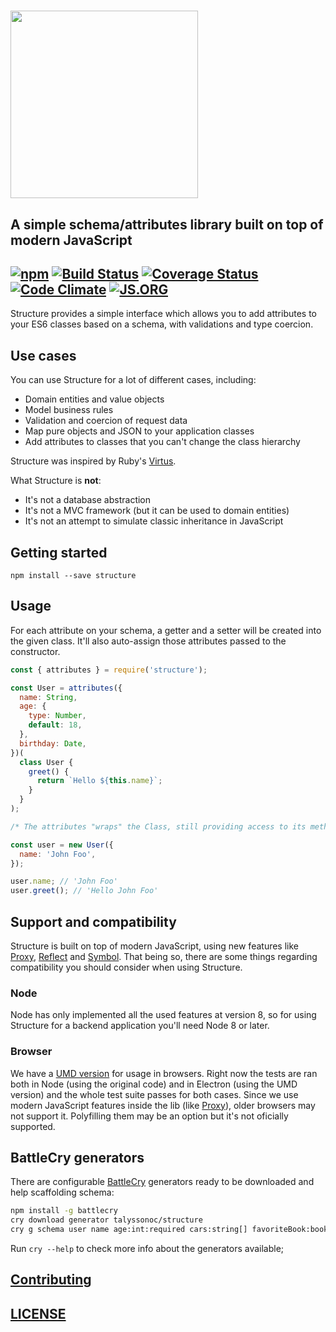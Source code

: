 # <a href="https://structure.js.org/"><img src="https://raw.githubusercontent.com/talyssonoc/structure/master/structure.jpg" width="300"></a>

## A simple schema/attributes library built on top of modern JavaScript

## [![npm](https://img.shields.io/npm/v/structure.svg?style=flat)](https://www.npmjs.com/package/structure) [![Build Status](https://travis-ci.org/talyssonoc/structure.svg?branch=master)](https://travis-ci.org/talyssonoc/structure) [![Coverage Status](https://coveralls.io/repos/github/talyssonoc/structure/badge.svg?branch=master)](https://coveralls.io/github/talyssonoc/structure?branch=master) [![Code Climate](https://codeclimate.com/github/talyssonoc/structure/badges/gpa.svg)](https://codeclimate.com/github/talyssonoc/structure) [![JS.ORG](https://img.shields.io/badge/js.org-structure-ffb400.svg?style=flat)](https://js.org/)

Structure provides a simple interface which allows you to add attributes to your ES6 classes based on a schema, with validations and type coercion.

## Use cases

You can use Structure for a lot of different cases, including:

- Domain entities and value objects
- Model business rules
- Validation and coercion of request data
- Map pure objects and JSON to your application classes
- Add attributes to classes that you can't change the class hierarchy

Structure was inspired by Ruby's [Virtus](https://github.com/solnic/virtus).

What Structure is **not**:

- It's not a database abstraction
- It's not a MVC framework (but it can be used to domain entities)
- It's not an attempt to simulate classic inheritance in JavaScript

## Getting started

`npm install --save structure`

## Usage

For each attribute on your schema, a getter and a setter will be created into the given class. It'll also auto-assign those attributes passed to the constructor.

```js
const { attributes } = require('structure');

const User = attributes({
  name: String,
  age: {
    type: Number,
    default: 18,
  },
  birthday: Date,
})(
  class User {
    greet() {
      return `Hello ${this.name}`;
    }
  }
);

/* The attributes "wraps" the Class, still providing access to its methods: */

const user = new User({
  name: 'John Foo',
});

user.name; // 'John Foo'
user.greet(); // 'Hello John Foo'
```

## Support and compatibility

Structure is built on top of modern JavaScript, using new features like [Proxy](https://developer.mozilla.org/docs/Web/JavaScript/Reference/Global_Objects/Proxy), [Reflect](https://developer.mozilla.org/docs/Web/JavaScript/Reference/Global_Objects/Reflect) and [Symbol](https://developer.mozilla.org/docs/Web/JavaScript/Reference/Global_Objects/Symbol). That being so, there are some things regarding compatibility you should consider when using Structure.

### Node

Node has only implemented all the used features at version 8, so for using Structure for a backend application you'll need Node 8 or later.

### Browser

We have a [UMD version](https://github.com/talyssonoc/structure/blob/master/dist/structure.js) for usage in browsers. Right now the tests are ran both in Node (using the original code) and in Electron (using the UMD version) and the whole test suite passes for both cases. Since we use modern JavaScript features inside the lib (like [Proxy](https://developer.mozilla.org/en-US/docs/Web/JavaScript/Reference/Global_Objects/Proxy)), older browsers may not support it. Polyfilling them may be an option but it's not oficially supported.

## BattleCry generators

There are configurable [BattleCry](https://github.com/pedsmoreira/battlecry) generators ready to be downloaded and help scaffolding schema:

```sh
npm install -g battlecry
cry download generator talyssonoc/structure
cry g schema user name age:int:required cars:string[] favoriteBook:book friends:user[]:default :updateAge
```

Run `cry --help` to check more info about the generators available;

## [Contributing](contributing.md)

## [LICENSE](license.md)
